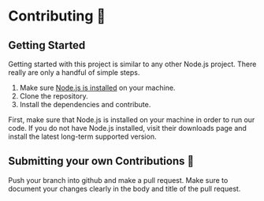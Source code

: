 # Contributing 🤝

## Getting Started
Getting started with this project is similar to any other Node.js project.
There really are only a handful of simple steps.

1. Make sure [Node.js is installed][node_dl] on your machine.
2. Clone the repository.
3. Install the dependencies and contribute.

First, make sure that Node.js is installed on your machine in order to run our code. If you do not have Node.js installed, visit their downloads page and install the latest long-term supported version.

## Submitting your own Contributions 🎉
Push your branch into github and make a pull request. Make sure to document your changes clearly in the body and title of the pull request.



[node_dl]: https://nodejs.org/en/download/
